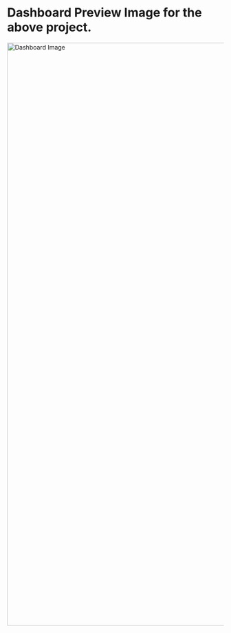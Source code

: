 # Dashboard Preview Image for the above project.


<img width="1354" alt="Dashboard Image" src="https://github.com/ritesh-29/data-analysis-excel/assets/27215092/168c2bea-e041-4b59-a4ab-977bd3d88e33">
